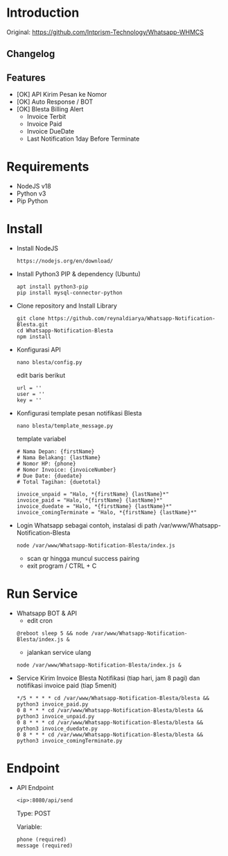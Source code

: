 # Introduction
Original: https://github.com/Intprism-Technology/Whatsapp-WHMCS

## Changelog


## Features
- [OK] API Kirim Pesan ke Nomor
- [OK] Auto Response / BOT
- [OK] Blesta Billing Alert
    - Invoice Terbit
    - Invoice Paid
    - Invoice DueDate
    - Last Notification 1day Before Terminate

# Requirements
- NodeJS v18
- Python v3
- Pip Python

# Install
- Install NodeJS
    ```
    https://nodejs.org/en/download/
    ```
- Install Python3 PIP & dependency (Ubuntu)
    ```
    apt install python3-pip
    pip install mysql-connector-python
    ```
- Clone repository and Install Library
    ```
    git clone https://github.com/reynaldiarya/Whatsapp-Notification-Blesta.git
    cd Whatsapp-Notification-Blesta
    npm install
    ```
- Konfigurasi API
    ```
    nano blesta/config.py
    ```
    edit baris berikut
    ```
    url = ''
    user = ''
    key = ''
    ```
- Konfigurasi template pesan notifikasi Blesta
    ```
    nano blesta/template_message.py
    ```
    template variabel
    ```
    # Nama Depan: {firstName}
    # Nama Belakang: {lastName}
    # Nomor HP: {phone}
    # Nomor Invoice: {invoiceNumber}
    # Due Date: {duedate}
    # Total Tagihan: {duetotal}

    invoice_unpaid = "Halo, *{firstName} {lastName}*"
    invoice_paid = "Halo, *{firstName} {lastName}*"
    invoice_duedate = "Halo, *{firstName} {lastName}*"
    invoice_comingTerminate = "Halo, *{firstName} {lastName}*"
    ```
- Login Whatsapp
    sebagai contoh, instalasi di path /var/www/Whatsapp-Notification-Blesta
    ```
    node /var/www/Whatsapp-Notification-Blesta/index.js
    ```
    - scan qr hingga muncul success pairing
    - exit program / CTRL + C
# Run Service
- Whatsapp BOT & API
    - edit cron
    ```
    @reboot sleep 5 && node /var/www/Whatsapp-Notification-Blesta/index.js &
    ```
    - jalankan service ulang
    ```
    node /var/www/Whatsapp-Notification-Blesta/index.js &
    ```
- Service Kirim Invoice Blesta Notifikasi (tiap hari, jam 8 pagi) dan notifikasi invoice paid (tiap 5menit)
    ```
    */5 * * * * cd /var/www/Whatsapp-Notification-Blesta/blesta && python3 invoice_paid.py
    0 8 * * * cd /var/www/Whatsapp-Notification-Blesta/blesta && python3 invoice_unpaid.py
    0 8 * * * cd /var/www/Whatsapp-Notification-Blesta/blesta && python3 invoice_duedate.py
    0 8 * * * cd /var/www/Whatsapp-Notification-Blesta/blesta && python3 invoice_comingTerminate.py
    ```
# Endpoint
- API Endpoint
    ```
    <ip>:8080/api/send
    ```
    Type: POST

    Variable:
    ```
    phone (required)
    message (required)
    ```
